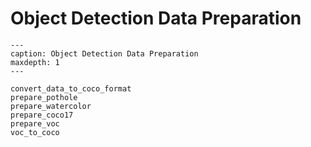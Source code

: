 # Object Detection Data Preparation

```{toctree}
---
caption: Object Detection Data Preparation
maxdepth: 1
---

convert_data_to_coco_format
prepare_pothole
prepare_watercolor
prepare_coco17
prepare_voc
voc_to_coco
```
